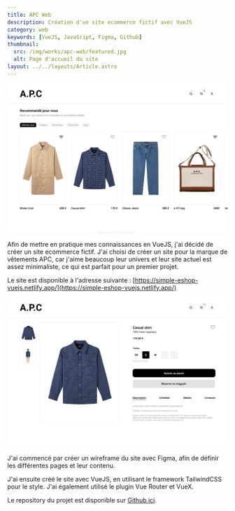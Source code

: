 ```yaml
---
title: APC Web
description: Création d'un site ecommerce fictif avec VueJS
category: web
keywords: [VueJS, JavaSript, Figma, Github]
thumbnail:
  src: /img/works/apc-web/featured.jpg
  alt: Page d'accueil du site
layout: ../../layouts/Article.astro
---
```


![Page d'accueil du site](../../assets/works/apc-web/01.jpg)

Afin de mettre en pratique mes connaissances en VueJS, j'ai décidé de créer un site ecommerce fictif. J'ai choisi de créer un site pour la marque de vêtements APC, car j'aime beaucoup leur univers et leur site actuel est assez minimaliste, ce qui est parfait pour un premier projet.

Le site est disponible à l'adresse suivante : [https://simple-eshop-vuejs.netlify.app/](https://simple-eshop-vuejs.netlify.app/)

![Page produit du site](../../assets/works/apc-web/02.jpg)

J'ai commencé par créer un wireframe du site avec Figma, afin de définir les différentes pages et leur contenu.

J'ai ensuite créé le site avec VueJS, en utilisant le framework TailwindCSS pour le style. J'ai également utilisé le plugin Vue Router et VueX.

Le repository du projet est disponible sur [Github ici](https://github.com/baptistejouin/simple-eshop-vuejs).
